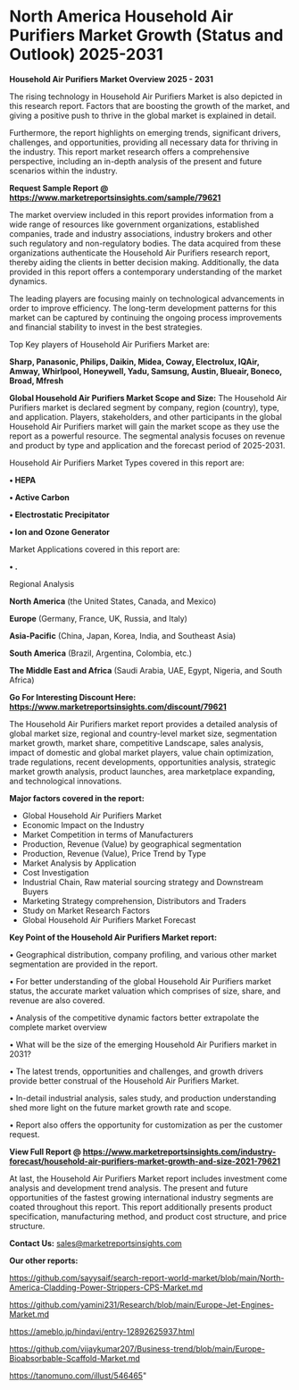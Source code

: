 # North America Household Air Purifiers Market Growth (Status and Outlook) 2025-2031

<Strong> Household Air Purifiers Market Overview 2025 - 2031</strong>

The rising technology in Household Air Purifiers Market is also depicted in this research report. Factors that are boosting the growth of the market, and giving a positive push to thrive in the global market is explained in detail.

Furthermore, the report highlights on emerging trends, significant drivers, challenges, and opportunities, providing all necessary data for thriving in the industry. This report market research offers a comprehensive perspective, including an in-depth analysis of the present and future scenarios within the industry.

<strong>Request Sample Report @ <a href=https://www.marketreportsinsights.com/sample/79621>https://www.marketreportsinsights.com/sample/79621</a></strong>

The market overview included in this report provides information from a wide range of resources like government organizations, established companies, trade and industry associations, industry brokers and other such regulatory and non-regulatory bodies. The data acquired from these organizations authenticate the Household Air Purifiers research report, thereby aiding the clients in better decision making. Additionally, the data provided in this report offers a contemporary understanding of the market dynamics.

The leading players are focusing mainly on technological advancements in order to improve efficiency. The long-term development patterns for this market can be captured by continuing the ongoing process improvements and financial stability to invest in the best strategies.

Top Key players of Household Air Purifiers Market are:

<strong>Sharp, Panasonic, Philips, Daikin, Midea, Coway, Electrolux, IQAir, Amway, Whirlpool, Honeywell, Yadu, Samsung, Austin, Blueair, Boneco, Broad, Mfresh</strong>

<strong><b>Global Household Air Purifiers Market Scope and Size:</b></strong>
The Household Air Purifiers market is declared segment by company, region (country), type, and application. Players, stakeholders, and other participants in the global Household Air Purifiers market will gain the market scope as they use the report as a powerful resource. The segmental analysis focuses on revenue and product by type and application and the forecast period of 2025-2031.

Household Air Purifiers Market Types covered in this report are:

<strong>• HEPA

• Active Carbon

• Electrostatic Precipitator

• Ion and Ozone Generator</strong>

Market Applications covered in this report are:

<strong>• .</strong> 

Regional Analysis

<strong>North America</strong> (the United States, Canada, and Mexico)

<strong>Europe</strong> (Germany, France, UK, Russia, and Italy)

<strong>Asia-Pacific</strong> (China, Japan, Korea, India, and Southeast Asia)

<strong>South America</strong> (Brazil, Argentina, Colombia, etc.)

<strong>The Middle East and Africa</strong> (Saudi Arabia, UAE, Egypt, Nigeria, and South Africa)

<strong>Go For Interesting Discount Here: <a href=https://www.marketreportsinsights.com/discount/79621>https://www.marketreportsinsights.com/discount/79621</a></strong>

The Household Air Purifiers market report provides a detailed analysis of global market size, regional and country-level market size, segmentation market growth, market share, competitive Landscape, sales analysis, impact of domestic and global market players, value chain optimization, trade regulations, recent developments, opportunities analysis, strategic market growth analysis, product launches, area marketplace expanding, and technological innovations.

<strong><b>Major factors covered in the report:</b></strong>
<ul>
  <li>Global Household Air Purifiers Market </li>
  <li>Economic Impact on the Industry</li>
  <li>Market Competition in terms of Manufacturers</li>
  <li>Production, Revenue (Value) by geographical segmentation</li>
  <li>Production, Revenue (Value), Price Trend by Type</li>
  <li>Market Analysis by Application</li>
  <li>Cost Investigation</li>
  <li>Industrial Chain, Raw material sourcing strategy and Downstream Buyers</li>
  <li>Marketing Strategy comprehension, Distributors and Traders</li>
  <li>Study on Market Research Factors</li>
  <li>Global Household Air Purifiers Market Forecast</li>
</ul>

<strong><b>Key Point of the Household Air Purifiers Market report:</b></strong>

• Geographical distribution, company profiling, and various other market segmentation are provided in the report.

• For better understanding of the global Household Air Purifiers market status, the accurate market valuation which comprises of size, share, and revenue are also covered.

• Analysis of the competitive dynamic factors better extrapolate the complete market overview

• What will be the size of the emerging Household Air Purifiers market in 2031?

• The latest trends, opportunities and challenges, and growth drivers provide better construal of the Household Air Purifiers Market.

• In-detail industrial analysis, sales study, and production understanding shed more light on the future market growth rate and scope.

• Report also offers the opportunity for customization as per the customer request.

<strong><b>View Full Report @ <a href=https://www.marketreportsinsights.com/industry-forecast/household-air-purifiers-market-growth-and-size-2021-79621>https://www.marketreportsinsights.com/industry-forecast/household-air-purifiers-market-growth-and-size-2021-79621</a></b></strong>


At last, the Household Air Purifiers Market report includes investment come analysis and development trend analysis. The present and future opportunities of the fastest growing international industry segments are coated throughout this report. This report additionally presents product specification, manufacturing method, and product cost structure, and price structure.

<strong>Contact Us:</strong>
sales@marketreportsinsights.com

<strong>Our other reports:</strong>

<a href=https://github.com/sayysaif/search-report-world-market/blob/main/North-America-Cladding-Power-Strippers-CPS-Market.md>https://github.com/sayysaif/search-report-world-market/blob/main/North-America-Cladding-Power-Strippers-CPS-Market.md</a>

<a href=https://github.com/yamini231/Research/blob/main/Europe-Jet-Engines-Market.md>https://github.com/yamini231/Research/blob/main/Europe-Jet-Engines-Market.md</a>

<a href=https://ameblo.jp/hindavi/entry-12892625937.html>https://ameblo.jp/hindavi/entry-12892625937.html</a>

<a href=https://github.com/vijaykumar207/Business-trend/blob/main/Europe-Bioabsorbable-Scaffold-Market.md>https://github.com/vijaykumar207/Business-trend/blob/main/Europe-Bioabsorbable-Scaffold-Market.md</a>

<a href=https://tanomuno.com/illust/546465>https://tanomuno.com/illust/546465</a>"
